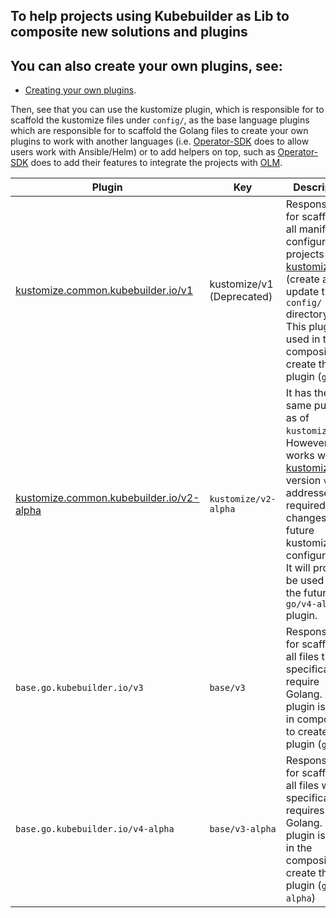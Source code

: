 ## To help projects using Kubebuilder as Lib to composite new solutions and plugins

<aside class="note">

<h1>You can also create your own plugins, see:</h1>

- [Creating your own plugins][create-plugins].

</aside>

Then, see that you can use the kustomize plugin, which is responsible for to scaffold the kustomize files under `config/`, as
the base language plugins which are responsible for to scaffold the Golang files to create your own plugins to work with
another languages (i.e. [Operator-SDK][sdk] does to allow users work with Ansible/Helm) or to add
helpers on top, such as [Operator-SDK][sdk] does to add their features to integrate the projects with [OLM][olm].

| Plugin                                                                             | Key                         | Description                                                                                                                                                                                                                                  |
| ---------------------------------------------------------------------------------- |-----------------------------| -------------------------------------------------------------------------------------------------------------------------------------------------------------------------------------------------------------------------------------------- |
| [kustomize.common.kubebuilder.io/v1](https://github.com/kubernetes-sigs/kubebuilder/pull/3235/kustomize-v1.md) | kustomize/v1 (Deprecated) | Responsible for scaffolding all manifests to configure projects with [kustomize(v3)][kustomize]. (create and update the `config/` directory). This plugin is used in the composition to create the plugin (`go/v3`). |
| [kustomize.common.kubebuilder.io/v2-alpha](kustomize-v2-alpha.md)                  | `kustomize/v2-alpha`        | It has the same purpose as of `kustomize/v1`. However, it works with [kustomize][kustomize] version `v4` and addresses the required changes for future kustomize configurations. It will probably be used with the future `go/v4-alpha` plugin. |
| `base.go.kubebuilder.io/v3`                                                        | `base/v3`                   | Responsible for scaffolding all files that specifically require Golang. This plugin is used in composition to create the plugin (`go/v3`)                                                                                                     |
| `base.go.kubebuilder.io/v4-alpha`                                 | `base/v3-alpha`             | Responsible for scaffolding all files which specifically requires Golang. This plugin is used in the composition to create the plugin (`go/v4-alpha`)                                                                                     |

[create-plugins]: creating-plugins.md
[kubebuilder-declarative-pattern]: https://github.com/kubernetes-sigs/kubebuilder-declarative-pattern
[kustomize]: https://kustomize.io/
[sdk]: https://github.com/operator-framework/operator-sdk
[olm]: https://olm.operatorframework.io/

